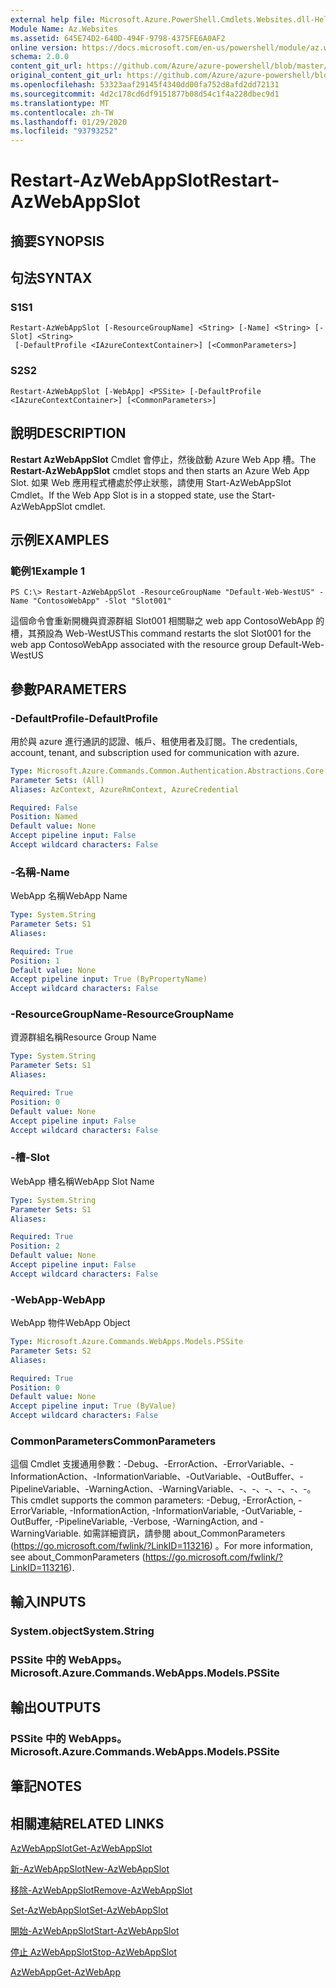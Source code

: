 ```yaml
---
external help file: Microsoft.Azure.PowerShell.Cmdlets.Websites.dll-Help.xml
Module Name: Az.Websites
ms.assetid: 645E74D2-640D-494F-9798-4375FE6A0AF2
online version: https://docs.microsoft.com/en-us/powershell/module/az.websites/restart-azwebappslot
schema: 2.0.0
content_git_url: https://github.com/Azure/azure-powershell/blob/master/src/Websites/Websites/help/Restart-AzWebAppSlot.md
original_content_git_url: https://github.com/Azure/azure-powershell/blob/master/src/Websites/Websites/help/Restart-AzWebAppSlot.md
ms.openlocfilehash: 53323aaf29145f4340dd00fa752d8afd2dd72131
ms.sourcegitcommit: 4d2c178cd6df9151877b08d54c1f4a228dbec9d1
ms.translationtype: MT
ms.contentlocale: zh-TW
ms.lasthandoff: 01/29/2020
ms.locfileid: "93793252"
---
```

# <span data-ttu-id="0a37e-101">Restart-AzWebAppSlot</span><span class="sxs-lookup"><span data-stu-id="0a37e-101">Restart-AzWebAppSlot</span></span>

## <span data-ttu-id="0a37e-102">摘要</span><span class="sxs-lookup"><span data-stu-id="0a37e-102">SYNOPSIS</span></span>

## <span data-ttu-id="0a37e-103">句法</span><span class="sxs-lookup"><span data-stu-id="0a37e-103">SYNTAX</span></span>

### <span data-ttu-id="0a37e-104">S1</span><span class="sxs-lookup"><span data-stu-id="0a37e-104">S1</span></span>
```
Restart-AzWebAppSlot [-ResourceGroupName] <String> [-Name] <String> [-Slot] <String>
 [-DefaultProfile <IAzureContextContainer>] [<CommonParameters>]
```

### <span data-ttu-id="0a37e-105">S2</span><span class="sxs-lookup"><span data-stu-id="0a37e-105">S2</span></span>
```
Restart-AzWebAppSlot [-WebApp] <PSSite> [-DefaultProfile <IAzureContextContainer>] [<CommonParameters>]
```

## <span data-ttu-id="0a37e-106">說明</span><span class="sxs-lookup"><span data-stu-id="0a37e-106">DESCRIPTION</span></span>
<span data-ttu-id="0a37e-107">**Restart AzWebAppSlot** Cmdlet 會停止，然後啟動 Azure Web App 槽。</span><span class="sxs-lookup"><span data-stu-id="0a37e-107">The **Restart-AzWebAppSlot** cmdlet stops and then starts an Azure Web App Slot.</span></span>
<span data-ttu-id="0a37e-108">如果 Web 應用程式槽處於停止狀態，請使用 Start-AzWebAppSlot Cmdlet。</span><span class="sxs-lookup"><span data-stu-id="0a37e-108">If the Web App Slot is in a stopped state, use the Start-AzWebAppSlot cmdlet.</span></span>

## <span data-ttu-id="0a37e-109">示例</span><span class="sxs-lookup"><span data-stu-id="0a37e-109">EXAMPLES</span></span>

### <span data-ttu-id="0a37e-110">範例1</span><span class="sxs-lookup"><span data-stu-id="0a37e-110">Example 1</span></span>
```
PS C:\> Restart-AzWebAppSlot -ResourceGroupName "Default-Web-WestUS" -Name "ContosoWebApp" -Slot "Slot001"
```

<span data-ttu-id="0a37e-111">這個命令會重新開機與資源群組 Slot001 相關聯之 web app ContosoWebApp 的槽，其預設為 Web-WestUS</span><span class="sxs-lookup"><span data-stu-id="0a37e-111">This command restarts the slot Slot001 for the web app ContosoWebApp associated with the resource group Default-Web-WestUS</span></span>

## <span data-ttu-id="0a37e-112">參數</span><span class="sxs-lookup"><span data-stu-id="0a37e-112">PARAMETERS</span></span>

### <span data-ttu-id="0a37e-113">-DefaultProfile</span><span class="sxs-lookup"><span data-stu-id="0a37e-113">-DefaultProfile</span></span>
<span data-ttu-id="0a37e-114">用於與 azure 進行通訊的認證、帳戶、租使用者及訂閱。</span><span class="sxs-lookup"><span data-stu-id="0a37e-114">The credentials, account, tenant, and subscription used for communication with azure.</span></span>

```yaml
Type: Microsoft.Azure.Commands.Common.Authentication.Abstractions.Core.IAzureContextContainer
Parameter Sets: (All)
Aliases: AzContext, AzureRmContext, AzureCredential

Required: False
Position: Named
Default value: None
Accept pipeline input: False
Accept wildcard characters: False
```

### <span data-ttu-id="0a37e-115">-名稱</span><span class="sxs-lookup"><span data-stu-id="0a37e-115">-Name</span></span>
<span data-ttu-id="0a37e-116">WebApp 名稱</span><span class="sxs-lookup"><span data-stu-id="0a37e-116">WebApp Name</span></span>

```yaml
Type: System.String
Parameter Sets: S1
Aliases:

Required: True
Position: 1
Default value: None
Accept pipeline input: True (ByPropertyName)
Accept wildcard characters: False
```

### <span data-ttu-id="0a37e-117">-ResourceGroupName</span><span class="sxs-lookup"><span data-stu-id="0a37e-117">-ResourceGroupName</span></span>
<span data-ttu-id="0a37e-118">資源群組名稱</span><span class="sxs-lookup"><span data-stu-id="0a37e-118">Resource Group Name</span></span>

```yaml
Type: System.String
Parameter Sets: S1
Aliases:

Required: True
Position: 0
Default value: None
Accept pipeline input: False
Accept wildcard characters: False
```

### <span data-ttu-id="0a37e-119">-槽</span><span class="sxs-lookup"><span data-stu-id="0a37e-119">-Slot</span></span>
<span data-ttu-id="0a37e-120">WebApp 槽名稱</span><span class="sxs-lookup"><span data-stu-id="0a37e-120">WebApp Slot Name</span></span>

```yaml
Type: System.String
Parameter Sets: S1
Aliases:

Required: True
Position: 2
Default value: None
Accept pipeline input: False
Accept wildcard characters: False
```

### <span data-ttu-id="0a37e-121">-WebApp</span><span class="sxs-lookup"><span data-stu-id="0a37e-121">-WebApp</span></span>
<span data-ttu-id="0a37e-122">WebApp 物件</span><span class="sxs-lookup"><span data-stu-id="0a37e-122">WebApp Object</span></span>

```yaml
Type: Microsoft.Azure.Commands.WebApps.Models.PSSite
Parameter Sets: S2
Aliases:

Required: True
Position: 0
Default value: None
Accept pipeline input: True (ByValue)
Accept wildcard characters: False
```

### <span data-ttu-id="0a37e-123">CommonParameters</span><span class="sxs-lookup"><span data-stu-id="0a37e-123">CommonParameters</span></span>
<span data-ttu-id="0a37e-124">這個 Cmdlet 支援通用參數：-Debug、-ErrorAction、-ErrorVariable、-InformationAction、-InformationVariable、-OutVariable、-OutBuffer、-PipelineVariable、-WarningAction、-WarningVariable、-、-、-、-、-、-。</span><span class="sxs-lookup"><span data-stu-id="0a37e-124">This cmdlet supports the common parameters: -Debug, -ErrorAction, -ErrorVariable, -InformationAction, -InformationVariable, -OutVariable, -OutBuffer, -PipelineVariable, -Verbose, -WarningAction, and -WarningVariable.</span></span> <span data-ttu-id="0a37e-125">如需詳細資訊，請參閱 about_CommonParameters (https://go.microsoft.com/fwlink/?LinkID=113216) 。</span><span class="sxs-lookup"><span data-stu-id="0a37e-125">For more information, see about_CommonParameters (https://go.microsoft.com/fwlink/?LinkID=113216).</span></span>

## <span data-ttu-id="0a37e-126">輸入</span><span class="sxs-lookup"><span data-stu-id="0a37e-126">INPUTS</span></span>

### <span data-ttu-id="0a37e-127">System.object</span><span class="sxs-lookup"><span data-stu-id="0a37e-127">System.String</span></span>

### <span data-ttu-id="0a37e-128">PSSite 中的 WebApps。</span><span class="sxs-lookup"><span data-stu-id="0a37e-128">Microsoft.Azure.Commands.WebApps.Models.PSSite</span></span>

## <span data-ttu-id="0a37e-129">輸出</span><span class="sxs-lookup"><span data-stu-id="0a37e-129">OUTPUTS</span></span>

### <span data-ttu-id="0a37e-130">PSSite 中的 WebApps。</span><span class="sxs-lookup"><span data-stu-id="0a37e-130">Microsoft.Azure.Commands.WebApps.Models.PSSite</span></span>

## <span data-ttu-id="0a37e-131">筆記</span><span class="sxs-lookup"><span data-stu-id="0a37e-131">NOTES</span></span>

## <span data-ttu-id="0a37e-132">相關連結</span><span class="sxs-lookup"><span data-stu-id="0a37e-132">RELATED LINKS</span></span>

[<span data-ttu-id="0a37e-133">AzWebAppSlot</span><span class="sxs-lookup"><span data-stu-id="0a37e-133">Get-AzWebAppSlot</span></span>](./Get-AzWebAppSlot.md)

[<span data-ttu-id="0a37e-134">新-AzWebAppSlot</span><span class="sxs-lookup"><span data-stu-id="0a37e-134">New-AzWebAppSlot</span></span>](./New-AzWebAppSlot.md)

[<span data-ttu-id="0a37e-135">移除-AzWebAppSlot</span><span class="sxs-lookup"><span data-stu-id="0a37e-135">Remove-AzWebAppSlot</span></span>](./Remove-AzWebAppSlot.md)

[<span data-ttu-id="0a37e-136">Set-AzWebAppSlot</span><span class="sxs-lookup"><span data-stu-id="0a37e-136">Set-AzWebAppSlot</span></span>](./Set-AzWebAppSlot.md)

[<span data-ttu-id="0a37e-137">開始-AzWebAppSlot</span><span class="sxs-lookup"><span data-stu-id="0a37e-137">Start-AzWebAppSlot</span></span>](./Start-AzWebAppSlot.md)

[<span data-ttu-id="0a37e-138">停止 AzWebAppSlot</span><span class="sxs-lookup"><span data-stu-id="0a37e-138">Stop-AzWebAppSlot</span></span>](./Stop-AzWebAppSlot.md)

[<span data-ttu-id="0a37e-139">AzWebApp</span><span class="sxs-lookup"><span data-stu-id="0a37e-139">Get-AzWebApp</span></span>](./Get-AzWebApp.md)
